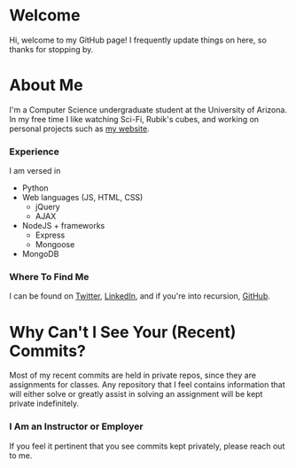 # Welcome
Hi, welcome to my GitHub page! I frequently update things on here, so thanks for stopping by.

# About Me
I'm a Computer Science undergraduate student at the University of Arizona. In my free time I like watching Sci-Fi, Rubik's cubes,
and working on personal projects such as [my website](http://justinmjoh.com).

### Experience
I am versed in
* Python
* Web languages (JS, HTML, CSS)
  * jQuery
  * AJAX
* NodeJS + frameworks
  * Express
  * Mongoose
* MongoDB

### Where To Find Me
I can be found on [Twitter](https://twitter.com/justinmjoh), [LinkedIn](https://www.linkedin.com/in/justinmjoh/), and if you're into recursion, [GitHub](https://github.com/seippolf).

# Why Can't I See Your (Recent) Commits?
Most of my recent commits are held in private repos, since they are assignments for classes. Any repository that I feel contains information that will either solve
or greatly assist in solving an assignment will be kept private indefinitely.

### I Am an Instructor or Employer
If you feel it pertinent that you see commits kept privately, please reach out to me.


